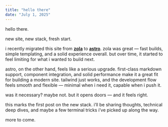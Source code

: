 ```yaml
---
title: "hello there"
date: "July 1, 2025"
---
```


hello there.

new site, new stack, fresh start.

i recently migrated this site from **[zola](https://www.getzola.org)** to **[astro](https://astro.build)**. zola was great — fast builds, simple templating, and a solid experience overall. but over time, it started to feel limiting for what i wanted to build next.

astro, on the other hand, feels like a serious upgrade. first-class markdown support, component integration, and solid performance make it a great fit for building a modern site. tailwind just works, and the development flow feels smooth and flexible — minimal when i need it, capable when i push it.

was it necessary? maybe not. but it opens doors — and it feels right.

this marks the first post on the new stack. i’ll be sharing thoughts, technical deep dives, and maybe a few terminal tricks i’ve picked up along the way.

more to come.
